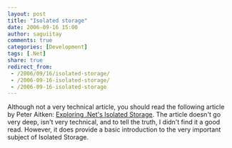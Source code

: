```yaml
---
layout: post
title: "Isolated storage"
date: 2006-09-16 15:00
author: saguiitay
comments: true
categories: [Development]
tags: [.Net]
share: true
redirect_from:
 - /2006/09/16/isolated-storage/
 - /2006-09-16-isolated-storage/
 - /2006-09-16-isolated-storage
---
```

Although not a very technical article, you should read the following article by Peter Aitken: [Exploring .Net's Isolated Storage](http://www.devsource.com/article2/0,1895,2002924,00.asp). The article doesn't go very deep, isn't very technical, and to tell the truth, I didn't find it a good read. However, it does provide a basic introduction to the very important subject of Isolated Storage.</span>


